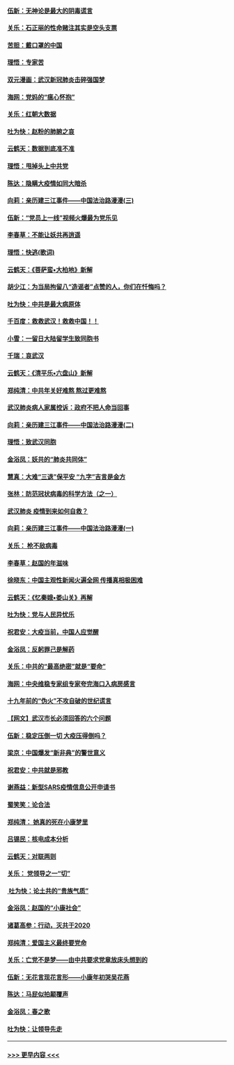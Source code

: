 #### [伍新：无神论是最大的阴毒谎言](../pages/nsc993/n11846129.md?t=02060355) 
#### [关乐：石正丽的性命赌注其实是空头支票](../pages/nsc993/n11846109.md?t=02060355) 
#### [苦胆：戴口罩的中国](../pages/nsc993/n11845576.md?t=02060355) 
#### [理悟：专家苦](../pages/nsc993/n11845564.md?t=02060355) 
#### [双元漫画：武汉新冠肺炎击碎强国梦](../pages/nsc993/n11843320.md?t=02060355) 
#### [海网：党妈的“瘟心怀抱”](../pages/nsc993/n11840740.md?t=02060355) 
#### [关乐：红朝大数据](../pages/nsc993/n11840675.md?t=02060355) 
#### [吐为快：赵粉的肺腑之哀](../pages/nsc993/n11840618.md?t=02060355) 
#### [云鹤天：数据到底准不准](../pages/nsc993/n11840325.md?t=02060355) 
#### [理悟：甩掉头上中共党](../pages/nsc993/n11838826.md?t=02060355) 
#### [陈达：隐瞒大疫情如同大暗杀](../pages/nsc993/n11838771.md?t=02060355) 
#### [向莉：亲历建三江事件——中国法治路漫漫(三)](../pages/nsc993/n11831825.md?t=02060355) 
#### [伍新：“党员上一线”视频火爆最为党乐见](../pages/nsc993/n11838200.md?t=02060355) 
#### [李春草：不能让妖共再逍遥](../pages/nsc993/n11838102.md?t=02060355) 
#### [理悟：快逃(歌词)](../pages/nsc993/n11838083.md?t=02060355) 
#### [云鹤天：《菩萨蛮▪大柏地》新解](../pages/nsc993/n11838059.md?t=02060355) 
#### [胡少江：为当局拘留八“造谣者”点赞的人，你们在忏悔吗？](../pages/nsc993/n11836801.md?t=02060355) 
#### [吐为快：中共是最大病原体](../pages/nsc993/n11836748.md?t=02060355) 
#### [千百度：救救武汉！救救中国！！](../pages/nsc993/n11836145.md?t=02060355) 
#### [小雪：一留日大陆留学生致同胞书](../pages/nsc993/n11834624.md?t=02060355) 
#### [千瑞：哀武汉](../pages/nsc993/n11833647.md?t=02060355) 
#### [云鹤天：《清平乐▪六盘山》新解](../pages/nsc993/n11833611.md?t=02060355) 
#### [郑纯清：中共年关好难熬 熬过更难熬](../pages/nsc993/n11833489.md?t=02060355) 
#### [武汉肺炎病人家属控诉：政府不把人命当回事](../pages/nsc993/n11833205.md?t=02060355) 
#### [向莉：亲历建三江事件——中国法治路漫漫(二)](../pages/nsc993/n11829102.md?t=02060355) 
#### [理悟：致武汉同胞](../pages/nsc993/n11831522.md?t=02060355) 
#### [金浴凤：妖共的“肺炎共同体”](../pages/nsc993/n11829448.md?t=02060355) 
#### [慧真：大难“三退”保平安 “九字”吉言是金方](../pages/nsc993/n11829501.md?t=02060355) 
#### [张林：防范冠状病毒的科学方法（之一）](../pages/nsc993/n11828618.md?t=02060355) 
#### [武汉肺炎 疫情到来如何自救？](../pages/nsc993/n11827632.md?t=02060355) 
#### [向莉：亲历建三江事件——中国法治路漫漫(一)](../pages/nsc993/n11827190.md?t=02060355) 
#### [关乐： 枪不敌病毒](../pages/nsc993/n11826746.md?t=02060355) 
#### [李春草：赵国的年滋味](../pages/nsc993/n11826321.md?t=02060355) 
#### [徐晓东：中国主观性新闻火遍全网 传播真相极困难](../pages/nsc993/n11826508.md?t=02060355) 
#### [云鹤天：《忆秦娥▪娄山关》再解](../pages/nsc993/n11824682.md?t=02060355) 
#### [吐为快：党与人民异忧乐](../pages/nsc993/n11824660.md?t=02060355) 
#### [祝君安：大疫当前，中国人应觉醒](../pages/nsc993/n11821946.md?t=02060355) 
#### [金浴凤：反躬罪己是解药](../pages/nsc993/n11820280.md?t=02060355) 
#### [关乐：中共的“最高绝密”就是“要命”](../pages/nsc993/n11816946.md?t=02060355) 
#### [海网：中央维稳专家组专家夸完海口入病房感言](../pages/nsc993/n11815138.md?t=02060355) 
#### [十九年前的“伪火”不攻自破的世纪谎言](../pages/nsc993/n11813238.md?t=02060355) 
#### [【网文】武汉市长必须回答的六个问题](../pages/nsc993/n11813848.md?t=02060355) 
#### [伍新：稳定压倒一切 大疫压得倒吗？](../pages/nsc993/n11812634.md?t=02060355) 
#### [梁京：中国爆发“新非典”的警世意义](../pages/nsc993/n11812554.md?t=02060355) 
#### [祝君安：中共就是邪教](../pages/nsc993/n11812431.md?t=02060355) 
#### [谢燕益：新型SARS疫情信息公开申请书](../pages/nsc993/n11808840.md?t=02060355) 
#### [蜀笑笑：论合法](../pages/nsc993/n11808064.md?t=02060355) 
#### [郑纯清： 她真的死在小康梦里](../pages/nsc993/n11806623.md?t=02060355) 
#### [吕锡民：核电成本分析](../pages/nsc993/n11806284.md?t=02060355) 
#### [云鹤天：对联两则](../pages/nsc993/n11805957.md?t=02060355) 
#### [关乐： 党领导之一“切”](../pages/nsc993/n11804505.md?t=02060355) 
#### [ 吐为快：论土共的“贵族气质”](../pages/nsc993/n11804490.md?t=02060355) 
#### [金浴凤：赵国的“小康社会”](../pages/nsc993/n11804452.md?t=02060355) 
#### [诸葛高参：行动，灭共于2020](../pages/nsc993/n11804120.md?t=02060355) 
#### [郑纯清：爱国主义最终要党命](../pages/nsc993/n11802197.md?t=02060355) 
#### [关乐：亡党不是梦——由中共要求党章放床头想到的](../pages/nsc993/n11802156.md?t=02060355) 
#### [伍新：无花言现花言形——小康年初哭吴花燕](../pages/nsc993/n11800044.md?t=02060355) 
#### [陈达：马屁似拍颠覆声](../pages/nsc993/n11800010.md?t=02060355) 
#### [金浴凤：春之歌](../pages/nsc993/n11797687.md?t=02060355) 
#### [吐为快：让领导先走](../pages/nsc993/n11797512.md?t=02060355) 

----
#### [ >>> 更早内容 <<< ](../indexes/nsc993-earlier.md)
